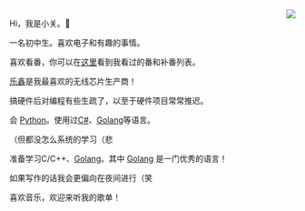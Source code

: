 <img src="https://github-stats.xiaoguan.fit/api?username=xiaoguan-dot&count_private=true&show_icons=true&hide_border=true&icon_color=586069&title_color=0366d6" align="right">

Hi，我是小关。👋

一名初中生。喜欢电子和有趣的事情。

喜欢看番，你可以在[这里](./animation.md)看到我看过的番和补番列表。

[乐鑫](https://espressif.com)是我最喜欢的无线芯片生产商！

搞硬件后对编程有些生疏了，以至于硬件项目常常推迟。

会 [Python](https://python.org)。使用过[C#](https://learn.microsoft.com/zh-cn/dotnet/csharp/)、[Golang](https://go.dev/)等语言。

（但都没怎么系统的学习（悲

准备学习C/C++、[Golang](https://go.dev/)。其中 [Golang](https://go.dev/) 是一门优秀的语言！

如果写作的话我会更偏向在夜间进行（笑

喜欢音乐，欢迎来听我的歌单！
